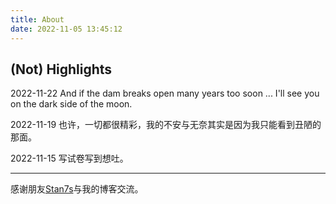 ```yaml
---
title: About
date: 2022-11-05 13:45:12
---
```


## (Not) Highlights

<div>
    <div class="dot"></div>
    <p class="about-p"><span class="about-date">2022-11-22</span> And if the dam breaks open many years too soon ... I'll see you on the dark side of the moon. </p>
    <div class="dot"></div>
    <p class="about-p"><span class="about-date">2022-11-19</span> 也许，一切都很精彩，我的不安与无奈其实是因为我只能看到丑陋的那面。</p>
    <div class="dot"></div>
    <p class="about-p"><span class="about-date">2022-11-15</span> 写试卷写到想吐。</p>
</div>

<hr>

感谢朋友[Stan7s](https://stan7s.github.io/blog/)与我的博客交流。
